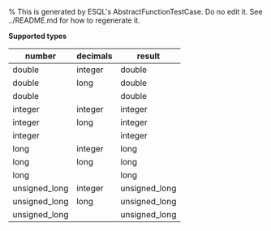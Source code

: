 % This is generated by ESQL's AbstractFunctionTestCase. Do no edit it. See ../README.md for how to regenerate it.

**Supported types**

| number | decimals | result |
| --- | --- | --- |
| double | integer | double |
| double | long | double |
| double | | double |
| integer | integer | integer |
| integer | long | integer |
| integer | | integer |
| long | integer | long |
| long | long | long |
| long | | long |
| unsigned_long | integer | unsigned_long |
| unsigned_long | long | unsigned_long |
| unsigned_long | | unsigned_long |

